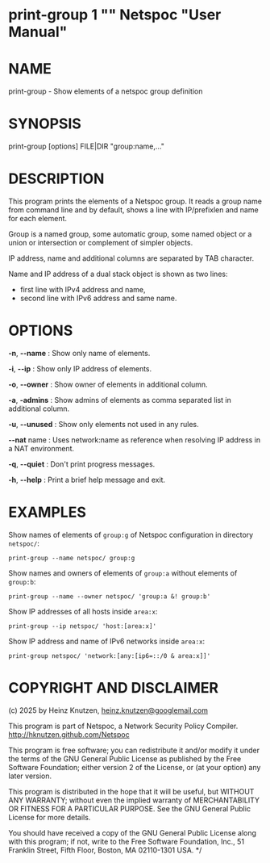 # print-group 1 "" Netspoc "User Manual"

# NAME

print-group - Show elements of a netspoc group definition

# SYNOPSIS

print-group [options] FILE|DIR "group:name,..."

# DESCRIPTION

This program prints the elements of a Netspoc group.
It reads a group name from command line
and by default, shows a line with IP/prefixlen and name for each element.

Group is a named group, some automatic group, some named object or
a union or intersection or complement of simpler objects.

IP address, name and additional columns are separated by TAB character.

Name and IP address of a dual stack object is shown as two lines:

- first line with IPv4 address and name,
- second line with IPv6 address and same name.

# OPTIONS

**-n**, **--name**
:   Show only name of elements.

**-i**, **--ip**
:   Show only IP address of elements.

**-o**, **--owner**
:   Show owner of elements in additional column.

**-a**, **-admins**
:   Show admins of elements as comma separated list in additional column.

**-u**, **--unused**
:   Show only elements not used in any rules.

**--nat** name
:   Uses network:name as reference when resolving IP address in a NAT environment.

**-q**, **--quiet**
:   Don't print progress messages.

**-h**, **--help**
:   Print a brief help message and exit.

# EXAMPLES

Show names of elements of `group:g`
of Netspoc configuration in directory `netspoc/`:

`print-group --name netspoc/ group:g`

Show names and owners of elements of `group:a` without elements of `group:b`:

`print-group --name --owner netspoc/ 'group:a &! group:b'`

Show IP addresses of all hosts inside `area:x`:

`print-group --ip netspoc/ 'host:[area:x]'`

Show IP address and name of IPv6 networks inside `area:x`:

`print-group netspoc/ 'network:[any:[ip6=::/0 & area:x]]'`

# COPYRIGHT AND DISCLAIMER

(c) 2025 by Heinz Knutzen, heinz.knutzen@googlemail.com

This program is part of Netspoc, a Network Security Policy Compiler.
http://hknutzen.github.com/Netspoc

This program is free software; you can redistribute it and/or modify
it under the terms of the GNU General Public License as published by
the Free Software Foundation; either version 2 of the License, or
(at your option) any later version.

This program is distributed in the hope that it will be useful,
but WITHOUT ANY WARRANTY; without even the implied warranty of
MERCHANTABILITY OR FITNESS FOR A PARTICULAR PURPOSE.  See the
GNU General Public License for more details.

You should have received a copy of the GNU General Public License along
with this program; if not, write to the Free Software Foundation, Inc.,
51 Franklin Street, Fifth Floor, Boston, MA 02110-1301 USA.
*/

